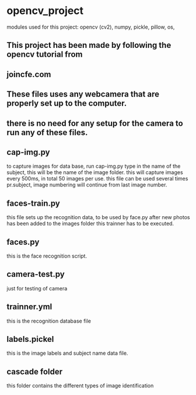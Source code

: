 # opencv_project

modules used for this project:
opencv (cv2),
numpy,
pickle,
pillow,
os,


## This project has been made by following the opencv tutorial from
## joincfe.com



## These files uses any webcamera that are properly set up to the computer.
## there is no need for any setup for the camera to run any of these files.





## cap-img.py


to capture images for data base, run cap-img.py
type in the name of the subject, this will be the name of the image folder.
this will capture images every 500ms, in total 50 images per use.
this file can be used several times pr.subject, image numbering will continue from last image number. 

## faces-train.py

this file sets up the recognition data, to be used by face.py
after new photos has been added to the images folder this trainner has to be executed.


## faces.py

this is the face recognition script.

## camera-test.py

just for testing of camera


## trainner.yml

this is the recognition database file

## labels.pickel

this is the image labels and subject name data file.

## cascade folder

this folder contains the different types of image identification